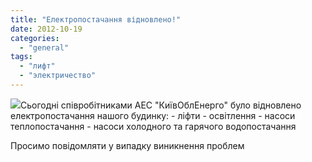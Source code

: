```yaml
---
title: "Електропостачання відновлено!"
date: 2012-10-19
categories: 
  - "general"
tags: 
  - "лифт"
  - "электричество"
---
```


[![](http://shevchenko4a.brovary.org/wp-content/uploads/2012/10/26678-300x224.jpg)](http://shevchenko4a.brovary.org/wp-content/uploads/2012/10/26678.jpg)Сьогодні співробітниками АЕС "КиївОблЕнерго" було відновлено електропостачання нашого будинку: - ліфти - освітлення - насоси теплопостачання - насоси холодного та гарячого водопостачання

Просимо повідомляти у випадку виникнення проблем
